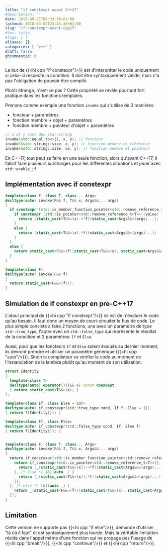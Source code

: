 ```yaml
---
title: "if constexpr avant C++17"
#description: ""
date: 2015-09-21T00:33:38+01:00
lastmod: 2018-03-04T23:14:38+01:00
slug: "if-constexpr-avant-cpp17"
#toc: false
#tags: [ ]
aliases: []
categories: [ "c++" ]
draft: false
ghcommentid: 0
---
```


Le but de {{<hi cpp "if constexpr"/>}} est d'interpréter le code uniquement si celui-ci respecte la condition. Il doit être syntaxiquement valide, mais n'a pas l'obligation de pouvoir être compilé.

Plutôt étrange, n'est-ce pas ? Cette propriété se révèle pourtant fort pratique dans les fonctions templates.

Prenons comme exemple une fonction `invoke` qui s'utilise de 3 manières:

- foncteur + paramètres
- fonction membre + objet + paramètres
- fonction membre + pointeur d'objet + paramètres

```cpp
// x et y sont des std::string
invoke(std::equal_to<>{}, x, y); // foncteur
invoke(&std::string::size, x, y); // fonction membre et référence
invoke(&std::string::size, &x, y); // fonction membre et pointeur
```

En C++17, tout peut se faire en une seule fonction, alors qu'avant C++17, il fallait faire plusieurs surcharges pour les différentes situations et jouer avec `std::enable_if`.

## Implémentation avec if constexpr

```cpp
template<class F, class T, class... Args>
decltype(auto) invoke(F&& f, T&& x, Args&&... args)
{
  if constexpr (std::is_member_function_pointer<std::remove_reference_t<F>>::value) {
    if constexpr (std::is_pointer<std::remove_reference_t<T>>::value) {
      return (static_cast<T&&>(x)->*f)(static_cast<Args&&>(args)...);
    }
    else {
      return (static_cast<T&&>(x).*f)(static_cast<Args&&>(args)...);
    }
  }
  else {
    return static_cast<F&&>(f)(static_cast<T&&>(x), static_cast<Args&&>(args)...);
  }
}

template<class F>
decltype(auto) invoke(F&& f)
{
  return static_cast<F&&>(f)();
}
```

## Simulation de if constexpr en pre-C++17

L'atout principal de {{<hi cpp "if constexpr"/>}} ici est de n'évaluer le code qu'au besoin. Il faut donc un moyen de court-circuiter le flux de code. Le plus simple consiste à faire 2 fonctions, une avec un paramètre de type `std::true_type`, l'autre avec un `std::false_type` qui représente le résultat de la condition et 2 paramètres: `If` et `Else`.

Aussi, pour que les foncteurs `If` et `Else` soient évalués au dernier moment, ils devront prendre et utiliser un paramètre générique ({{<hi cpp "auto"/>}}). Sinon le compilateur va vérifier le code au moment de l'instanciation de la lambda plutôt qu'au moment de son utilisation.

```cpp
struct Identity
{
  template<class T>
  decltype(auto) operator()(T&& x) const noexcept
  { return static_cast<T&&>(x); }
};

template<class If, class Else = int>
decltype(auto) if_constexpr(std::true_type cond, If f, Else = {})
{ return f(Identity{}); }

template<class If, class Else>
decltype(auto) if_constexpr(std::false_type cond, If, Else f)
{ return f(Identity{}); }


template<class F, class T, class... Args>
decltype(auto) invoke(F&& f, T&& x, Args&&... args)
{
  return if_constexpr(std::is_member_function_pointer<std::remove_reference_t<F>>{}, [&](auto) {
    return if_constexpr(std::is_pointer<std::remove_reference_t<T>>{}, [&](auto _) {
      return (_(static_cast<T&&>(x))->*f)(static_cast<Args&&>(args)...);
    }, /* else */ [&](auto _) {
      return (_(static_cast<T&&>(x)).*f)(static_cast<Args&&>(args)...);
    });
  }, /* else */ [&](auto _) {
    return _(static_cast<F&&>(f))(static_cast<T&&>(x), static_cast<Args&&>(args)...);
  });
}
```

## Limitation

Cette version ne supporte pas {{<hi cpp "if else"/>}}, demande d'utiliser `_` "là où il faut" et est syntaxiquement plus lourde.
Mais la véritable limitation réside dans l'appel même d'une fonction qui ne propage pas l'usage de {{<hi cpp "break"/>}}, {{<hi cpp "continue"/>}} et {{<hi cpp "return"/>}}.
